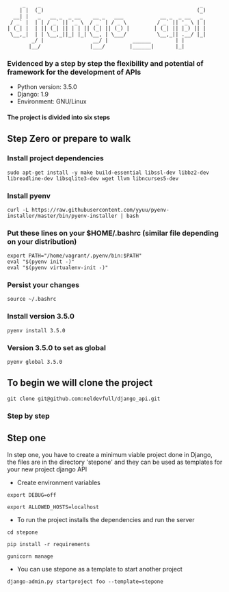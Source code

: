 ```shell
     _    _                                                    _
    | |  (_)                                                  (_)
  __| |   _   __ _  _ __    __ _   ___            __ _  _ __   _
 / _` |  | | / _` || '_ \  / _` | / _ \          / _` || '_ \ | |
| (_| |  | || (_| || | | || (_| || (_) |        | (_| || |_) || |
 \__,_|  | | \__,_||_| |_| \__, | \___/          \__,_|| .__/ |_|
        _/ |                __/ |        ______        | |
       |__/                |___/        |______|       |_|

```
### Evidenced by a step by step the flexibility and potential of framework for the development of APIs

* Python version: 3.5.0
* Django: 1.9
* Environment: GNU/Linux

#### The project is divided into six steps

## Step Zero or prepare to walk

### Install project dependencies
```shell
sudo apt-get install -y make build-essential libssl-dev libbz2-dev libreadline-dev libsqlite3-dev wget llvm libncurses5-dev
```

### Install pyenv
```shell
curl -L https://raw.githubusercontent.com/yyuu/pyenv-installer/master/bin/pyenv-installer | bash
```

### Put these lines on your $HOME/.bashrc (similar file depending on your distribution)
```shell
export PATH="/home/vagrant/.pyenv/bin:$PATH"
eval "$(pyenv init -)"
eval "$(pyenv virtualenv-init -)"
```

### Persist your changes
```shell
source ~/.bashrc
```
### Install version 3.5.0
```shell
pyenv install 3.5.0
```
### Version 3.5.0 to set as global
```shell
pyenv global 3.5.0
```

## To begin we will clone the project
```shell
git clone git@github.com:neldevfull/django_api.git
```

### Step by step

## Step one
In step one, you have to create a minimum viable project done in Django, the files are in the directory 'stepone' and they can be used as templates for your new project django API

* Create environment variables

```shell
export DEBUG=off
```

```shell
export ALLOWED_HOSTS=localhost
```

* To run the project installs the dependencies and run the server

```shell
cd stepone
```
```shell
pip install -r requirements
```
```shell
gunicorn manage
```

* You can use stepone as a template to start another project

```shell
django-admin.py startproject foo --template=stepone
```